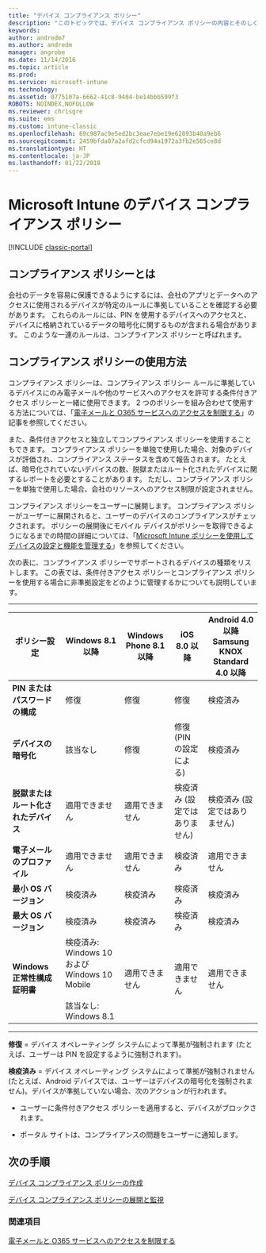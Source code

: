 ```yaml
---
title: "デバイス コンプライアンス ポリシー"
description: "このトピックでは、デバイス コンプライアンス ポリシーの内容とそのしくみについて説明します。"
keywords: 
author: andredm7
ms.author: andredm
manager: angrobe
ms.date: 11/14/2016
ms.topic: article
ms.prod: 
ms.service: microsoft-intune
ms.technology: 
ms.assetid: 0775107a-6662-41c8-9404-be14bbb599f3
ROBOTS: NOINDEX,NOFOLLOW
ms.reviewer: chrisgre
ms.suite: ems
ms.custom: intune-classic
ms.openlocfilehash: 69c987ac9e5ed2bc3eae7ebe19e62893b40a9eb6
ms.sourcegitcommit: 2459bfda07a2afd2cfcd94a1972a3fb2e565ce8d
ms.translationtype: HT
ms.contentlocale: ja-JP
ms.lasthandoff: 01/22/2018
---
```

# <a name="device-compliance-policies-in-microsoft-intune"></a>Microsoft Intune のデバイス コンプライアンス ポリシー

[!INCLUDE [classic-portal](../includes/classic-portal.md)]

## <a name="what-is-a-compliance-policy"></a>コンプライアンス ポリシーとは
会社のデータを容易に保護できるようにするには、会社のアプリとデータへのアクセスに使用されるデバイスが特定のルールに準拠していることを確認する必要があります。 これらのルールには、PIN を使用するデバイスへのアクセスと、デバイスに格納されているデータの暗号化に関するものが含まれる場合があります。 このような一連のルールは、コンプライアンス ポリシーと呼ばれます。

## <a name="how-should-i-use-compliance-policies"></a>コンプライアンス ポリシーの使用方法
コンプライアンス ポリシーは、コンプライアンス ポリシー ルールに準拠しているデバイスにのみ電子メールや他のサービスへのアクセスを許可する条件付きアクセス ポリシーと一緒に使用できます。 2 つのポリシーを組み合わせて使用する方法については、「[電子メールと O365 サービスへのアクセスを制限する](restrict-access-to-email-and-o365-services-with-microsoft-intune.md)」の記事を参照してください。

また、条件付きアクセスと独立してコンプライアンス ポリシーを使用することもできます。 コンプライアンス ポリシーを単独で使用した場合、対象のデバイスが評価され、コンプライアンス ステータスを含めて報告されます。 たとえば、暗号化されていないデバイスの数、脱獄またはルート化されたデバイスに関するレポートを必要とすることがあります。 ただし、コンプライアンス ポリシーを単独で使用した場合、会社のリソースへのアクセス制限が設定されません。

コンプライアンス ポリシーをユーザーに展開します。 コンプライアンス ポリシーがユーザーに展開されると、ユーザーのデバイスのコンプライアンスがチェックされます。
ポリシーの展開後にモバイル デバイスがポリシーを取得できるようになるまでの時間の詳細については、「[Microsoft Intune ポリシーを使用してデバイスの設定と機能を管理する](/intune-classic/deploy-use/manage-settings-and-features-on-your-devices-with-microsoft-intune-policies#frequently-asked-questions-about-intune-policies)」を参照してください。

次の表に、コンプライアンス ポリシーでサポートされるデバイスの種類をリストします。 この表では、条件付きアクセス ポリシーとコンプライアンス ポリシーを使用する場合に非準拠設定をどのように管理するかについても説明しています。

-----------------------------

|ポリシー設定| Windows 8.1 以降| Windows Phone 8.1 以降| iOS 8.0 以降|Android 4.0 以降<br/>Samsung KNOX Standard 4.0 以降|
|-----|----|----|----|----|
|**PIN またはパスワードの構成** |修復|修復|修復|検疫済み|
|**デバイスの暗号化**|該当なし|修復|修復 (PIN の設定による)|検疫済み|
|**脱獄またはルート化されたデバイス**|適用できません|適用できません|検疫済み (設定ではありません)|検疫済み (設定ではありません)|
|**電子メールのプロファイル**|適用できません|適用できません|検疫済み|適用できません|
|**最小 OS バージョン**|検疫済み|検疫済み|検疫済み|検疫済み|
|**最大 OS バージョン**|検疫済み|検疫済み|検疫済み|検疫済み|
|**Windows 正常性構成証明書**|検疫済み: Windows 10 および Windows 10 Mobile<br /><br />該当なし: Windows 8.1|適用できません|適用できません|適用できません|

------------------------------

**修復** = デバイス オペレーティング システムによって準拠が強制されます  (たとえば、ユーザーは PIN を設定するように強制されます)。

**検疫済み** = デバイス オペレーティング システムによって準拠が強制されません  (たとえば、Android デバイスでは、ユーザーはデバイスの暗号化を強制されません)。デバイスが準拠していない場合、次のアクションが行われます。

-   ユーザーに条件付きアクセス ポリシーを適用すると、デバイスがブロックされます。

-   ポータル サイトは、コンプライアンスの問題をユーザーに通知します。

## <a name="next-steps"></a>次の手順
[デバイス コンプライアンス ポリシーの作成](create-a-device-compliance-policy-in-microsoft-intune.md)

[デバイス コンプライアンス ポリシーの展開と監視](deploy-and-monitor-a-device-compliance-policy-in-microsoft-intune.md)

### <a name="see-also"></a>関連項目
[電子メールと O365 サービスへのアクセスを制限する](restrict-access-to-email-and-o365-services-with-microsoft-intune.md)
